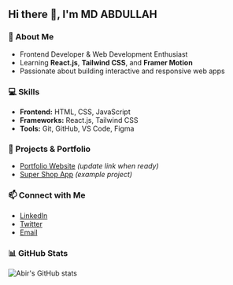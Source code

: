 ## Hi there 👋, I'm MD ABDULLAH

### 🌱 About Me
- Frontend Developer & Web Development Enthusiast
- Learning **React.js**, **Tailwind CSS**, and **Framer Motion**
- Passionate about building interactive and responsive web apps

### 💻 Skills
- **Frontend:** HTML, CSS, JavaScript
- **Frameworks:** React.js, Tailwind CSS
- **Tools:** Git, GitHub, VS Code, Figma

### 🚀 Projects & Portfolio
- [Portfolio Website](myportfoliojj.netlify.app/) *(update link when ready)*
- [Super Shop App](zastandapp.netlify.app) *(example project)*

### 📫 Connect with Me
- [LinkedIn]([https://www.linkedin.com/in/abirkhan0001](https://www.linkedin.com/feed/?trk=guest_homepage-basic_google-one-tap-submit))
- [Twitter](https://twitter.com/abirkhan0001)
- [Email](amabdullah097@gmail.com)

### 📊 GitHub Stats
![Abir's GitHub stats]([https://github-readme-stats.vercel.app/api?username=abirkhan0001&show_icons=true&theme=radical](https://github.com/abirkhan0001))
